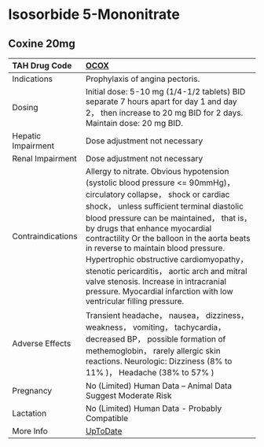 # Isosorbide 5-Mononitrate

## Coxine 20mg

| TAH Drug Code      | [OCOX](https://www.tahsda.org.tw/drugs/hissearch.php?drug_code=OCOX)                                                                                                                                                                                                                                                                                                                                                                                                                                                                             |
|:-------------------|:-------------------------------------------------------------------------------------------------------------------------------------------------------------------------------------------------------------------------------------------------------------------------------------------------------------------------------------------------------------------------------------------------------------------------------------------------------------------------------------------------------------------------------------------------|
| Indications        | Prophylaxis of angina pectoris.                                                                                                                                                                                                                                                                                                                                                                                                                                                                                                                  |
| Dosing             | Initial dose: 5-10 mg (1/4-1/2 tablets) BID separate 7 hours apart for day 1 and day 2， then increase to 20 mg BID for 2 days. Maintain dose: 20 mg BID.                                                                                                                                                                                                                                                                                                                                                                                        |
| Hepatic Impairment | Dose adjustment not necessary                                                                                                                                                                                                                                                                                                                                                                                                                                                                                                                    |
| Renal Impairment   | Dose adjustment not necessary                                                                                                                                                                                                                                                                                                                                                                                                                                                                                                                    |
| Contraindications  | Allergy to nitrate. Obvious hypotension (systolic blood pressure <= 90mmHg)， circulatory collapse， shock or cardiac shock， unless sufficient terminal diastolic blood pressure can be maintained， that is， by drugs that enhance myocardial contractility Or the balloon in the aorta beats in reverse to maintain blood pressure. Hypertrophic obstructive cardiomyopathy， stenotic pericarditis， aortic arch and mitral valve stenosis. Increase in intracranial pressure. Myocardial infarction with low ventricular filling pressure. |
| Adverse Effects    | Transient headache， nausea， dizziness， weakness， vomiting， tachycardia， decreased BP， possible formation of methemoglobin， rarely allergic skin reactions. Neurologic: Dizziness (8% to 11% )， Headache (38% to 57% )                                                                                                                                                                                                                                                                                                                   |
| Pregnancy          | No (Limited) Human Data – Animal Data Suggest Moderate Risk                                                                                                                                                                                                                                                                                                                                                                                                                                                                                      |
| Lactation          | No (Limited) Human Data - Probably Compatible                                                                                                                                                                                                                                                                                                                                                                                                                                                                                                    |
| More Info          | [UpToDate](https://www.uptodate.com/contents/isosorbide-mononitrate-drug-information)                                                                                                                                                                                                                                                                                                                                                                                                                                                            |

